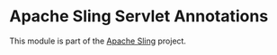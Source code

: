 # Apache Sling Servlet Annotations

This module is part of the [Apache Sling](https://sling.apache.org) project.

